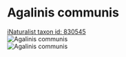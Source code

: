 
Agalinis communis
=================
  
[iNaturalist taxon id: 830545](https://www.inaturalist.org/taxa/830545)  
![Agalinis communis](https://inaturalist-open-data.s3.amazonaws.com/photos/125540682/medium.jpeg)  
![Agalinis communis](https://inaturalist-open-data.s3.amazonaws.com/photos/125540739/medium.jpeg)
